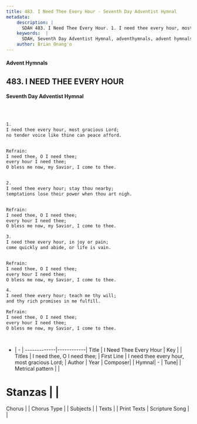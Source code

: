 ```yaml
---
title: 483. I Need Thee Every Hour - Seventh Day Adventist Hymnal
metadata:
    description: |
      SDAH 483. I Need Thee Every Hour. 1. I need thee every hour, most gracious Lord; no tender voice like thine can peace afford. 
    keywords:  |
      SDAH, Seventh Day Adventist Hymnal, adventhymnals, advent hymnals, I Need Thee Every Hour, I need thee every hour, most gracious Lord; ,I need thee, O I need thee;
    author: Brian Onang'o
---
```


#### Advent Hymnals
## 483. I NEED THEE EVERY HOUR
#### Seventh Day Adventist Hymnal

```txt



1.
I need thee every hour, most gracious Lord;
no tender voice like thine can peace afford.


Refrain:
I need thee, O I need thee;
every hour I need thee;
O bless me now, my Savior, I come to thee.


2.
I need thee every hour; stay thou nearby;
temptations lose their power when thou art nigh.


Refrain:
I need thee, O I need thee;
every hour I need thee;
O bless me now, my Savior, I come to thee.

3.
I need thee every hour, in joy or pain;
come quickly and abide, or life is vain.


Refrain:
I need thee, O I need thee;
every hour I need thee;
O bless me now, my Savior, I come to thee.

4.
I need thee every hour; teach me thy will;
and thy rich promises in me fulfill.

Refrain:
I need thee, O I need thee;
every hour I need thee;
O bless me now, my Savior, I come to thee.




```

- |   -  |
-------------|------------|
Title | I Need Thee Every Hour |
Key |  |
Titles | I need thee, O I need thee; |
First Line | I need thee every hour, most gracious Lord; |
Author | 
Year | 
Composer|  |
Hymnal|  - |
Tune|  |
Metrical pattern | |
# Stanzas |  |
Chorus |  |
Chorus Type |  |
Subjects |  |
Texts |  |
Print Texts | 
Scripture Song |  |
  
